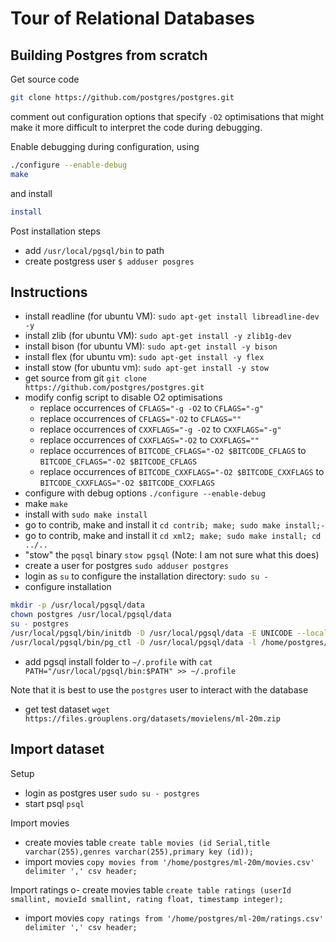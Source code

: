 # Tour of Relational Databases

## Building Postgres from scratch

Get source code

```bash
git clone https://github.com/postgres/postgres.git
```

comment out configuration options that specify `-O2` optimisations that might make it more difficult to interpret the code during debugging.

Enable debugging during configuration, using 

```bash
./configure --enable-debug
make
```
and install

```bash
install
```

Post installation steps

- add `/usr/local/pgsql/bin` to path
- create postgress user `$ adduser posgres`




## Instructions

- install readline (for ubuntu VM): `sudo apt-get install libreadline-dev -y`
- install zlib (for ubuntu VM): `sudo apt-get install -y zlib1g-dev`
- install bison (for ubuntu VM): `sudo apt-get install -y bison`
- install flex (for ubuntu vm): `sudo apt-get install -y flex`
- install stow (for ubuntu vm): `sudo apt-get install -y stow`
- get source from git `git clone https://github.com/postgres/postgres.git`
- modify config script to disable O2 optimisations
  - replace occurrences of `CFLAGS="-g -O2` to `CFLAGS="-g"`
  - replace occurrences of `CFLAGS="-O2` to `CFLAGS=""`
  - replace occurrences of `CXXFLAGS="-g -O2` to `CXXFLAGS="-g"`
  - replace occurrences of `CXXFLAGS="-O2` to `CXXFLAGS=""`
  - replace occurrences of `BITCODE_CFLAGS="-O2 $BITCODE_CFLAGS` to `BITCODE_CFLAGS="-O2 $BITCODE_CFLAGS`
  - replace occurrences of `BITCODE_CXXFLAGS="-O2 $BITCODE_CXXFLAGS` to `BITCODE_CXXFLAGS="-O2 $BITCODE_CXXFLAGS`
- configure with debug options `./configure --enable-debug`
- make `make`
- install with `sudo make install`
- go to contrib, make and install it `cd contrib; make; sudo make install;-`
- go to contrib, make and install it `cd xml2; make; sudo make install; cd ../..`
- "stow" the `pqsql` binary `stow pgsql` (Note: I am not sure what this does)
- create a user for postgres `sudo adduser postgres`
- login as `su` to configure the installation directory: `sudo su -`
- configure installation

```bash
mkdir -p /usr/local/pgsql/data
chown postgres /usr/local/pgsql/data
su - postgres
/usr/local/pgsql/bin/initdb -D /usr/local/pgsql/data -E UNICODE --locale=C
/usr/local/pgsql/bin/pg_ctl -D /usr/local/pgsql/data -l /home/postgres/logfile start
```
- add pgsql install folder to `~/.profile` with `cat PATH="/usr/local/pgsql/bin:$PATH" >> ~/.profile`

Note that it is best to use the `postgres` user to interact with the database

- get test dataset `wget https://files.grouplens.org/datasets/movielens/ml-20m.zip`


## Import dataset

Setup

- login as postgres user `sudo su - postgres`
- start psql `psql`

Import movies 

- create movies table `create table movies (id Serial,title varchar(255),genres varchar(255),primary key (id));`
- import movies `copy movies from '/home/postgres/ml-20m/movies.csv' delimiter ',' csv header;`

Import ratings
o- create movies table `create table ratings (userId smallint, movieId smallint, rating float, timestamp integer);`
- import movies `copy ratings from '/home/postgres/ml-20m/ratings.csv' delimiter ',' csv header;`




